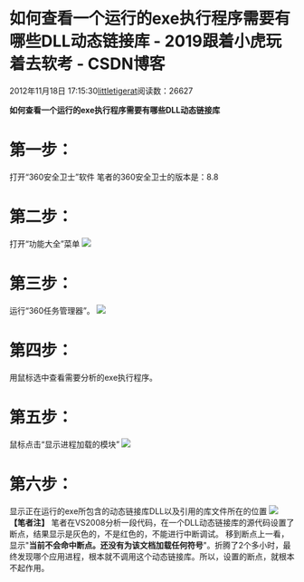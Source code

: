 
# 如何查看一个运行的exe执行程序需要有哪些DLL动态链接库 - 2019跟着小虎玩着去软考 - CSDN博客

2012年11月18日 17:15:30[littletigerat](https://me.csdn.net/littletigerat)阅读数：26627


**如何查看一个运行的exe执行程序需要有哪些DLL动态链接库**
# 第一步：
打开“360安全卫士”软件
笔者的360安全卫士的版本是：8.8
# 第二步：
打开“功能大全”菜单
![](https://img-my.csdn.net/uploads/201211/18/1353230287_9032.jpg)
# 第三步：
运行“360任务管理器”。
![](https://img-my.csdn.net/uploads/201211/18/1353230342_6565.jpg)
# 第四步：
用鼠标选中查看需要分析的exe执行程序。
# 第五步：
鼠标点击“显示进程加载的模块”
![](https://img-my.csdn.net/uploads/201211/18/1353230320_5982.jpg)

# 第六步：
显示正在运行的exe所包含的动态链接库DLL以及引用的库文件所在的位置
![](https://img-my.csdn.net/uploads/201211/18/1353230304_1714.jpg)
**【笔者注】**
笔者在VS2008分析一段代码，在一个DLL动态链接库的源代码设置了断点，结果显示是灰色的，不是红色的，不能进行中断调试。
移到断点上一看，显示"**当前不会命中断点。还没有为该文档加载任何符号**"。折腾了2个多小时，最终发现哪个应用进程，根本就不调用这个动态链接库。所以，设置的断点，就根本不起作用。


